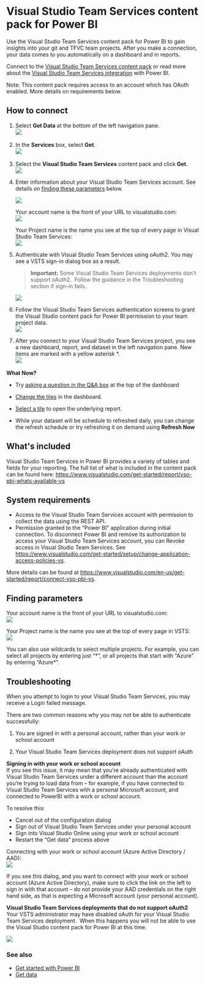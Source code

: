 ﻿<properties 
   pageTitle="Visual Studio Team Services content pack"
   description="Visual Studio Team Services content pack for Power BI"
   services="powerbi" 
   documentationCenter="" 
   authors="theresapalmer" 
   manager="mblythe" 
   backup=""
   editor=""
   tags=""
   qualityFocus="no"
   qualityDate=""/>
 
<tags
   ms.service="powerbi"
   ms.devlang="NA"
   ms.topic="article"
   ms.tgt_pltfrm="NA"
   ms.workload="powerbi"
   ms.date="08/03/2016"
   ms.author="tpalmer"/>
# Visual Studio Team Services content pack for Power&nbsp;BI

Use the Visual Studio Team Services content pack for Power BI to gain insights into your git and TFVC team projects. After you make a connection, your data comes to you automatically on a dashboard and in reports. 

Connect to the [Visual Studio Team Services content pack](https://app.powerbi.com/getdata/services/visual-studio-online) or read more about the [Visual Studio Team Services integration](https://powerbi.microsoft.com/integrations/visual_studio_online) with Power BI.

Note: This content pack requires access to an account which has OAuth enabled. More details on requirements below.

## How to connect

1.  Select **Get Data** at the bottom of the left navigation pane.  
    ![](media/powerbi-content-pack-visual-studio/PBI_GetData.png) 

2.  In the **Services** box, select **Get**.  
    ![](media/powerbi-content-pack-visual-studio/PBI_GetServices.png) 

3.  Select the **Visual Studio Team Services** content pack and click **Get**.     
    ![](media/powerbi-content-pack-visual-studio/vsts.png)

4.  Enter information about your Visual Studio Team Services account. See details on [finding these parameters](#FindingParams) below.

    ![](media/powerbi-content-pack-visual-studio/PBI_VSOSignIn.png)

    Your account name is the front of your URL to visualstudio.com:    
    ![](media/powerbi-content-pack-visual-studio/URLimage.png)

    Your Project name is the name you see at the top of every page in Visual Studio Team Services:  
	![](media/powerbi-content-pack-visual-studio/Projectimage.png)

5.  Authenticate with Visual Studio Team Services using oAuth2. You may see a VSTS sign-in dialog box as a result.  

	>**Important:** Some Visual Studio Team Services deployments don't support oAuth2.  Follow the guidance in the Troubleshooting section if sign-in fails.

    ![](media/powerbi-content-pack-visual-studio/PBI_VSOSignIn2.png)

6.  Follow the Visual Studio Team Services authentication screens to grant the Visual Studio content pack for Power BI permission to your team project data.   
    ![](media/powerbi-content-pack-visual-studio/VSOAuthorizeApp450.png)

7.  After you connect to your Visual Studio Team Services project, you see a new dashboard, report, and dataset in the left navigation pane. New items are marked with a yellow asterisk \*.  
    ![](media/powerbi-content-pack-visual-studio/VisualStudioOnline800px.png) 


**What Now?**

- Try [asking a question in the Q&A box](powerbi-service-q-and-a.md) at the top of the dashboard

- [Change the tiles](powerbi-service-edit-a-tile-in-a-dashboard.md) in the dashboard.

- [Select a tile](powerbi-service-dashboard-tiles.md) to open the underlying report.

- While your dataset will be schedule to refreshed daily, you can change the refresh schedule or try refreshing it on demand using **Refresh Now**


## What's included

Visual Studio Team Services in Power BI provides a variety of tables and fields for your reporting. The full list of what is included in the content pack can be found here:  <https://www.visualstudio.com/get-started/report/vso-pbi-whats-available-vs>

## System requirements

-   Access to the Visual Studio Team Services account with permission to collect the data using the REST API.  
-   Permission granted to the “Power BI” application during initial connection. To disconnect Power BI and remove its authorization to access your Visual Studio Team Services account, you can Revoke access in Visual Studio Team Services. See <https://www.visualstudio.com/get-started/setup/change-application-access-policies-vs>.  

More details can be found at <https://www.visualstudio.com/en-us/get-started/report/connect-vso-pbi-vs>.

<a name="FindingParams"></a>
## Finding parameters 

Your account name is the front of your URL to visualstudio.com:    
    ![](media/powerbi-content-pack-visual-studio/URLimage.png)

Your Project name is the name you see at the top of every page in VSTS:  
	![](media/powerbi-content-pack-visual-studio/Projectimage.png)

You can also use wildcards to select multiple projects. For example, you can select all projects by entering just “\*”, or all projects that start with “Azure” by entering “Azure\*”.

## Troubleshooting
  
When you attempt to login to your Visual Studio Team Services, you may receive a Login failed message. 

There are two common reasons why you may not be able to authenticate successfully:

1) You are signed in with a personal account, rather than your work or school account  

2) Your Visual Studio Team Services deployment does not support oAuth 

**Signing in with your work or school account**  
If you see this issue, it may mean that you’re already authenticated with Visual Studio Team Services under a different account than the account you’re trying to load data from – for example, if you have connected to Visual Studio Team Services with a personal Microsoft account, and connected to PowerBI with a work or school account.

To resolve this:  
-   Cancel out of the configuration dialog  
-   Sign out of Visual Studio Team Services under your personal account  
-   Sign into Visual Studio Online using your work or school account  
-   Restart the “Get data” process above  

Connecting with your work or school account (Azure Active Directory / AAD):  
    ![](media/powerbi-content-pack-visual-studio/vsologinscreen.png)

If you see this dialog, and you want to connect with your work or school account (Azure Active Directory), make sure to click the link on the left to sign in with that account – do not provide your AAD credentials on the right hand side, as that is expecting a Microsoft account (your personal account).

**Visual Studio Team Services deployments that do not support oAuth2**  
Your VSTS administrator may have disabled oAuth for your Visual Studio Team Services deployment.  When this happens you will not be able to use the Visual Studio content pack for Power BI at this time.  

![](media/powerbi-content-pack-visual-studio/oauth.png)

### See also
- [Get started with Power BI](powerbi-service-get-started.md)
- [Get data](powerbi-service-get-data.md)
